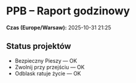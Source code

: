 # PPB – Raport godzinowy
**Czas (Europe/Warsaw):** 2025-10-31 21:25

## Status projektów
- Bezpieczny Pieszy — OK
- Zwolnij przy przejściu — OK
- Odblask ratuje życie — OK


